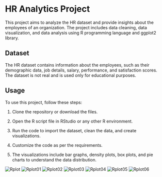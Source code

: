 # HR Analytics Project

This project aims to analyze the HR dataset and provide insights about the employees of an organization. The project includes data cleaning, data visualization, and data analysis using R programming language and ggplot2 library.

## Dataset

The HR dataset contains information about the employees, such as their demographic data, job details, salary, performance, and satisfaction scores. The dataset is not real and is used only for educational purposes.

## Usage

To use this project, follow these steps:

1. Clone the repository or download the files.

2. Open the R script file in RStudio or any other R environment.

3. Run the code to import the dataset, clean the data, and create visualizations.

4. Customize the code as per the requirements.

5. The visualizations include bar graphs, density plots, box plots, and pie charts to understand the data distribution.


![Rplot](https://user-images.githubusercontent.com/114388722/220673543-0f5a67eb-0186-4785-941a-91b51492351d.png)
![Rplot01](https://user-images.githubusercontent.com/114388722/220673631-72259f48-b3ef-4b32-b692-b68b95222a41.png)
![Rplot02](https://user-images.githubusercontent.com/114388722/220673639-4a282891-4f7a-45cc-9379-42d7e36c5afd.png)
![Rplot03](https://user-images.githubusercontent.com/114388722/220673650-f9ae75fd-b87a-4ecb-8e54-ed2413460a7b.png)
![Rplot04](https://user-images.githubusercontent.com/114388722/220673659-09cdb5f5-85c6-4e46-a0e6-0fd93e605a77.png)
![Rplot05](https://user-images.githubusercontent.com/114388722/220673666-6467fbc9-ffd9-4004-b64a-c89016542406.png)
![Rplot06](https://user-images.githubusercontent.com/114388722/220673669-0e940b8d-271d-4234-a273-c997eabb14cb.png)
